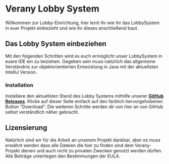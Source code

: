 Verany Lobby System
=============

Willkommen zur Lobby-Einrichtung,
hier lernt ihr wie ihr das LobbySystem in euer Projekt einbezieht und wie ihr dieses anschließend baut.

Das Lobby System einbeziehen
----------------------

Mit den folgenden Schritten wird es euch ermöglicht unser LobbySystem in euere IDE ein zu beziehen. Gegeben sein muss natürlich das allgemeine Verständnis zur objektorientierten Entwicklung in Java mit der aktuellsten IntelliJ Version.

### Installation

Installiere den aktuellsten Stand des Lobby Systems mithilfe unserer **[GitHub Releases](https://github.com/verany-network/lobby/releases)**. Klicke auf dieser Seite einfach auf den farblich hervorgehobenen Button "Download". Die weiteren Schritte werden dir von hier an von GitHub selbst verständlich näher gebracht.


Lizensierung
---------------------------

Natürlich sind wir für die Arbeit an unserem Projekt dankbar, aber es muss erwähnt werden dass alle Dateien die hier zu finden sind dem Verany-Projekt dienen und auch nicht zu privaten Zwecken genutzt werden dürfen.
Alle Beiträge unterliegen den Bestimmungen der EULA.
